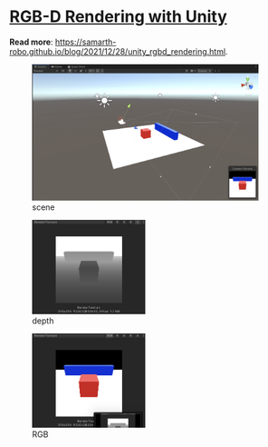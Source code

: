 # [RGB-D Rendering with Unity](https://samarth-robo.github.io/blog/2021/12/28/unity_rgbd_rendering.html)

**Read more**: https://samarth-robo.github.io/blog/2021/12/28/unity_rgbd_rendering.html.

<figure>
    <img src="readme_images/scene.png" alt="scene" width="400">
    <figcaption>scene</figcaption>
</figure>

<figure>
    <img src="readme_images/depth.png" alt="scene" width="200">
    <figcaption>depth</figcaption>
</figure>
<figure>
    <img src="readme_images/rgb.png" alt="scene" width="200">
    <figcaption>RGB</figcaption>
</figure>